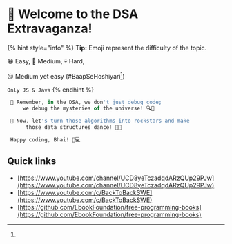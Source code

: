 # 🚀 Welcome to the DSA Extravaganza!

{% hint style="info" %}
T**ip:** Emoji represent the difficulty of the topic.

😁 Easy, 🥶 Medium, 💀 Hard,&#x20;

😏 Medium yet easy (#BaapSeHoshiyari[^1])

`Only JS & Java`&#x20;
{% endhint %}

```javascript
 🎉 Remember, in the DSA, we don't just debug code; 
     we debug the mysteries of the universe! 🔍🌌

 🚀 Now, let's turn those algorithms into rockstars and make 
      those data structures dance! 💃🕺

 Happy coding, Bhai! 🎉💻
```

## Quick links

* [https://www.youtube.com/channel/UCD8yeTczadqdARzQUp29PJw](https://www.youtube.com/channel/UCD8yeTczadqdARzQUp29PJw)
* [https://www.youtube.com/c/BackToBackSWE](https://www.youtube.com/c/BackToBackSWE)
* [https://github.com/EbookFoundation/free-programming-books](https://github.com/EbookFoundation/free-programming-books)

[^1]: 
